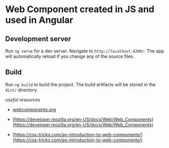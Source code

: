# **Web Component created in JS and used in Angular**

## Development server

Run `ng serve` for a dev server. Navigate to `http://localhost:4200/`. The app will automatically reload if you change any of the source files.

## Build

Run `ng build` to build the project. The build artifacts will be stored in the `dist/` directory.

_useful resources_

- [webcomponents.org](https://www.webcomponents.org/)

- [https://developer.mozilla.org/en-US/docs/Web/Web_Components](https://developer.mozilla.org/en-US/docs/Web/Web_Components)

- [https://css-tricks.com/an-introduction-to-web-components/](https://css-tricks.com/an-introduction-to-web-components/)
